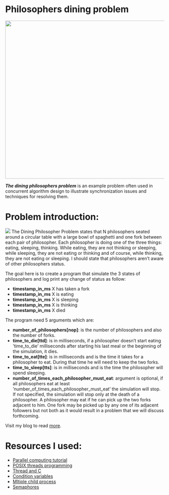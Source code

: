# Philosophers dining problem

<img height="500px" width="950px" src="https://cdn.thecollector.com/wp-content/uploads/2020/12/greek-philosophers-presocratics-heraclitus-democritus-pickenoy.jpg">

<strong><i>The dining philosophers problem</i></strong> is an example problem often used in concurrent algorithm design to illustrate synchronization issues and techniques for resolving them.

# Problem introduction:
<img src="https://pages.mtu.edu/~shene/NSF-3/e-Book/MUTEX/DIAGRAM-philosopher-lefty-has-1.jpg">
The Dining Philosopher Problem states that N philosophers seated around a circular table with a large bowl of spaghetti and one fork between each pair of philosopher. Each philosopher is doing one of the three things: eating, sleeping, thinking. While eating, they are not thinking or sleeping, while sleeping, they are not eating or thinking and of course, while thinking, they are not eating or sleeping. I should state that philosophers aren’t aware of other philosophers status.



The goal here is to create a program that simulate the 3 states of philosophers and log print any change of status as follow:

- **timestamp_in_ms** X has taken a fork
- **timestamp_in_ms** X is eating
- **timestamp_in_ms** X is sleeping
- **timestamp_in_ms** X is thinking
- **timestamp_in_ms** X died

The program need 5 arguments which are:

- **number_of_philosophers[nop]**: is the number of philosophers and also the number of forks.
- **time_to_die[ttd]**: is in milliseconds, if a philosopher doesn’t start eating ’time_to_die’ milliseconds after starting his last meal or the beginning of the simulation, it dies.
- **time_to_eat[tte]**: is in milliseconds and is the time it takes for a philosopher to eat. During that time he will need to keep the two forks.
- **time_to_sleep[tts]**: is in milliseconds and is the time the philosopher will spend sleeping.
- **number_of_times_each_philosopher_must_eat**: argument is optional, if all philosophers eat at least ’number_of_times_each_philosopher_must_eat’ the simulation will stop. If not specified, the simulation will stop only at the death of a philosopher.
A philosopher may eat if he can pick up the two forks adjacent to him. One fork may be picked up by any one of its adjacent followers but not both as it would result in a problem that we will discuss forthcoming.

Visit my blog to read <a href="https://f0rkr.me/dining-philosophers-problem/">more</a>.

# Resources I used:
* [Parallel computing tutorial](https://hpc.llnl.gov/training/tutorials/introduction-parallel-computing-tutorial)
* [POSIX threads programming](https://hpc-tutorials.llnl.gov/posix/)
* [Thread and C](https://franckh.developpez.com/tutoriels/posix/pthreads/)
* [Condition variables](https://greenteapress.com/thinkos/html/thinkos012.html)
* [Mltiple child process](https://stackoverflow.com/questions/876605/multiple-child-process)
* [Semaphores](https://stackoverflow.com/questions/9537068/sem-close-vs-sem-unlink-when-process-terminates)
